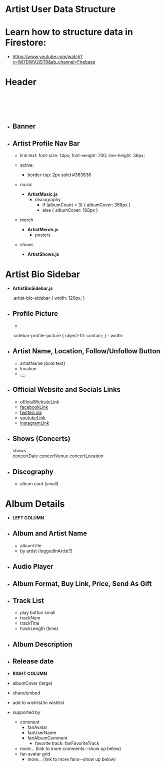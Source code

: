 # Artist User Data Structure

# Learn how to structure data in Firestore: 
- https://www.youtube.com/watch?v=lW7DWV2jST0&ab_channel=Firebase

# Header <header>

- ## Banner <img>

- ## Artist Profile Nav Bar
  
  <nav className="navbar">

  - link text: 
    font-size: 14px;
    font-weight: 700;
    line-height: 36px;
  - active: 
    - border-top: 2px solid #363636

  - music <NavLink className="music-link" />
    - **ArtistMusic.js**
      - discography
        - if (albumCount < 3) { albumCover: 368px }
        - else { albumCover: 168px }

  - merch <NavLink className="merch-link" />
    - **ArtistMerch.js**
      - posters 
  
  - shows <NavLink className="shows-link" />
    - **ArtistShows.js**

# Artist Bio Sidebar
  
  - **ArtistBioSidebar.js**
  
    <div className="artist-bio-sidebar">
    .artist-bio-sidebar {
      width: 120px;
    }

- ## Profile Picture
    - <img className="sidebar-profile-picture" src="" alt="">
    .sidebar-profile-picture {
      <!-- image keeps its aspect ratio, but is resized to fit within the given dimension container -->
      object-fit: contain; 
    }
      - width: 

- ## Artist Name, Location, Follow/Unfollow Button
    - <span className="title">artistName</span> (bold text)
    - <span className="secondary-text">location</span>
    - <button className="follow unfollow following">

- ## Official Website and Socials Links 
  - <a href="">officialWebsiteLink</a>
  - <a href="">facebookLink</a>
  - <a href="">twitterLink</a>
  - <a href="">youtubeLink</a>
  - <a href="">instagramLink</a>
  
- ## Shows (Concerts)
  <div className=concertsList>
    <span className="title">shows</span>
    <div>
      <span>concertDate</span>
      <span>concertVenue</span>
      <span>concertLocation</span>
    </div>
  </div>

- ## Discography 
  - album card (small)


# Album Details 

- **LEFT COLUMN**

- ## Album and Artist Name 
  
  - albumTitle
  - by artist (loggedInArtist?)
  
- ## Audio Player

- ## Album Format, Buy Link, Price, Send As Gift
  
- ## Track List 
  
  - play button small
  - trackNum
  - trackTitle
  - trackLength (time)
  
- ## Album Description <p>

- ## Release date

- **RIGHT COLUMN**

- albumCover (large)
- share/embed
- add to wishlist/in wishlist
  
- supported by 
  - comment
    - fanAvatar
    - fanUserName
    - fanAlbumComment
      - favorite track: fanFavoriteTrack
  - more... (link to more comments--show up below)
  - fan avatar grid
    - more... (link to more fans--show up below)
